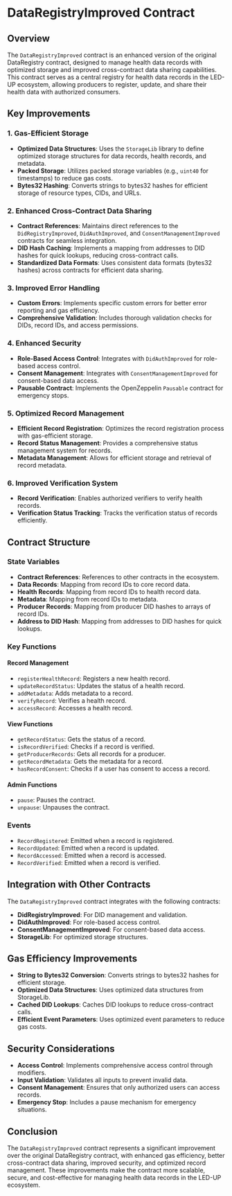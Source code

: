 # DataRegistryImproved Contract

## Overview

The `DataRegistryImproved` contract is an enhanced version of the original DataRegistry contract, designed to manage health data records with optimized storage and improved cross-contract data sharing capabilities. This contract serves as a central registry for health data records in the LED-UP ecosystem, allowing producers to register, update, and share their health data with authorized consumers.

## Key Improvements

### 1. Gas-Efficient Storage

- **Optimized Data Structures**: Uses the `StorageLib` library to define optimized storage structures for data records, health records, and metadata.
- **Packed Storage**: Utilizes packed storage variables (e.g., `uint40` for timestamps) to reduce gas costs.
- **Bytes32 Hashing**: Converts strings to bytes32 hashes for efficient storage of resource types, CIDs, and URLs.

### 2. Enhanced Cross-Contract Data Sharing

- **Contract References**: Maintains direct references to the `DidRegistryImproved`, `DidAuthImproved`, and `ConsentManagementImproved` contracts for seamless integration.
- **DID Hash Caching**: Implements a mapping from addresses to DID hashes for quick lookups, reducing cross-contract calls.
- **Standardized Data Formats**: Uses consistent data formats (bytes32 hashes) across contracts for efficient data sharing.

### 3. Improved Error Handling

- **Custom Errors**: Implements specific custom errors for better error reporting and gas efficiency.
- **Comprehensive Validation**: Includes thorough validation checks for DIDs, record IDs, and access permissions.

### 4. Enhanced Security

- **Role-Based Access Control**: Integrates with `DidAuthImproved` for role-based access control.
- **Consent Management**: Integrates with `ConsentManagementImproved` for consent-based data access.
- **Pausable Contract**: Implements the OpenZeppelin `Pausable` contract for emergency stops.

### 5. Optimized Record Management

- **Efficient Record Registration**: Optimizes the record registration process with gas-efficient storage.
- **Record Status Management**: Provides a comprehensive status management system for records.
- **Metadata Management**: Allows for efficient storage and retrieval of record metadata.

### 6. Improved Verification System

- **Record Verification**: Enables authorized verifiers to verify health records.
- **Verification Status Tracking**: Tracks the verification status of records efficiently.

## Contract Structure

### State Variables

- **Contract References**: References to other contracts in the ecosystem.
- **Data Records**: Mapping from record IDs to core record data.
- **Health Records**: Mapping from record IDs to health record data.
- **Metadata**: Mapping from record IDs to metadata.
- **Producer Records**: Mapping from producer DID hashes to arrays of record IDs.
- **Address to DID Hash**: Mapping from addresses to DID hashes for quick lookups.

### Key Functions

#### Record Management

- `registerHealthRecord`: Registers a new health record.
- `updateRecordStatus`: Updates the status of a health record.
- `addMetadata`: Adds metadata to a record.
- `verifyRecord`: Verifies a health record.
- `accessRecord`: Accesses a health record.

#### View Functions

- `getRecordStatus`: Gets the status of a record.
- `isRecordVerified`: Checks if a record is verified.
- `getProducerRecords`: Gets all records for a producer.
- `getRecordMetadata`: Gets the metadata for a record.
- `hasRecordConsent`: Checks if a user has consent to access a record.

#### Admin Functions

- `pause`: Pauses the contract.
- `unpause`: Unpauses the contract.

### Events

- `RecordRegistered`: Emitted when a record is registered.
- `RecordUpdated`: Emitted when a record is updated.
- `RecordAccessed`: Emitted when a record is accessed.
- `RecordVerified`: Emitted when a record is verified.

## Integration with Other Contracts

The `DataRegistryImproved` contract integrates with the following contracts:

- **DidRegistryImproved**: For DID management and validation.
- **DidAuthImproved**: For role-based access control.
- **ConsentManagementImproved**: For consent-based data access.
- **StorageLib**: For optimized storage structures.

## Gas Efficiency Improvements

- **String to Bytes32 Conversion**: Converts strings to bytes32 hashes for efficient storage.
- **Optimized Data Structures**: Uses optimized data structures from StorageLib.
- **Cached DID Lookups**: Caches DID lookups to reduce cross-contract calls.
- **Efficient Event Parameters**: Uses optimized event parameters to reduce gas costs.

## Security Considerations

- **Access Control**: Implements comprehensive access control through modifiers.
- **Input Validation**: Validates all inputs to prevent invalid data.
- **Consent Management**: Ensures that only authorized users can access records.
- **Emergency Stop**: Includes a pause mechanism for emergency situations.

## Conclusion

The `DataRegistryImproved` contract represents a significant improvement over the original DataRegistry contract, with enhanced gas efficiency, better cross-contract data sharing, improved security, and optimized record management. These improvements make the contract more scalable, secure, and cost-effective for managing health data records in the LED-UP ecosystem.

